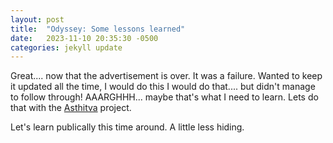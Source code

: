```yaml
---
layout: post
title:  "Odyssey: Some lessons learned"
date:   2023-11-10 20:35:30 -0500
categories: jekyll update
---
```


Great.... now that the advertisement is over. It was a failure. Wanted to keep it updated all the time, I would do this I would do that.... but didn't manage to follow through! AAARGHHH... maybe that's what I need to learn. Lets do that with the [Asthitva](https://github.com/jubeenshah/jubeenshah.github.io/projects/1) project.

Let's learn publically this time around. A little less hiding. 
